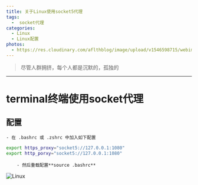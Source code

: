 ```yaml
---
title: 关于Linux使用socket5代理
tags:
  -  socket代理
categories:
  - Linux
  - Linux配置
photos:
  - https://res.cloudinary.com/aflthblog/image/upload/v1546598715/webimage/penguingun-600x600.jpg
---
```


<blockquote class="blockquote-center"> 尽管人群拥挤，每个人都是沉默的，孤独的</blockquote>

---

# terminal终端使用socket代理

## 配置

	- 在 .bashrc 或 .zshrc 中加入如下配置

```bash
export https_proxy="socket5://127.0.0.1:1080"
export http_porxy="socket5://127.0.0.1:1080"

```


		- 然后重载配置**source .bashrc**

![Linux](https://res.cloudinary.com/aflthblog/image/upload/v1546598728/webimage/gopher-tux-1.png)